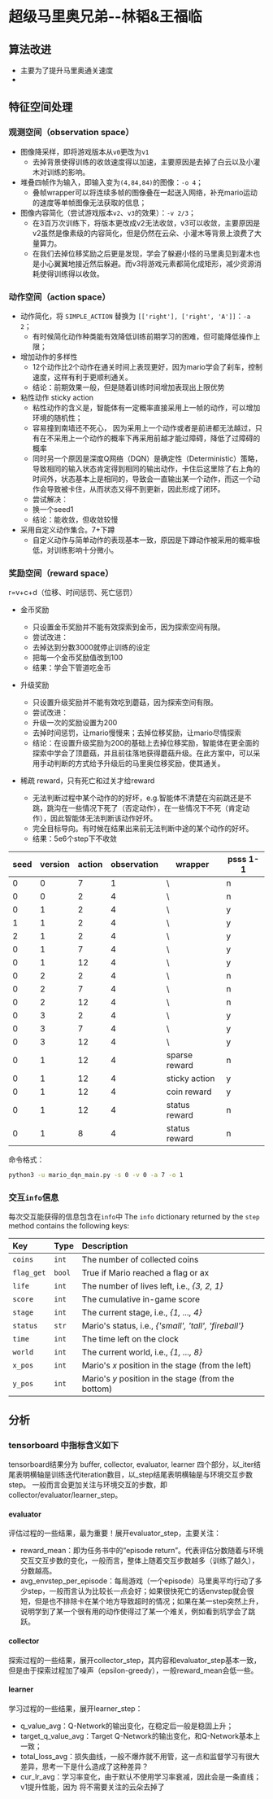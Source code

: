 # 超级马里奥兄弟--林韬&王福临
## 算法改进
- 主要为了提升马里奥通关速度
- 
## 特征空间处理
### 观测空间（observation space）
- 图像降采样，即将游戏版本从`v0`更改为`v1`
  - 去掉背景使得训练的收敛速度得以加速，主要原因是去掉了白云以及小灌木对训练的影响。
- 堆叠四帧作为输入，即输入变为`(4,84,84)`的图像：`-o 4`；
    - 叠帧wrapper可以将连续多帧的图像叠在一起送入网络，补充mario运动的速度等单帧图像无法获取的信息；
- 图像内容简化（尝试游戏版本`v2`、`v3`的效果）：`-v 2/3`；
  - 在3百万次训练下，将版本更改成v2无法收敛，v3可以收敛，主要原因是v2虽然是像素级的内容简化，但是仍然在云朵、小灌木等背景上浪费了大量算力。
  - 在我们去掉位移奖励之后更是发现，学会了躲避小怪的马里奥见到灌木也是小心翼翼地接近然后躲避。而v3将游戏元素都简化成矩形，减少资源消耗使得训练得以收敛。

### 动作空间（action space）
- 动作简化，将 `SIMPLE_ACTION` 替换为 `[['right'], ['right', 'A']]`：`-a 2`；
    - 有时候简化动作种类能有效降低训练前期学习的困难，但可能降低操作上限；
- 增加动作的多样性
  - 12个动作比2个动作在通关时间上表现更好，因为mario学会了刹车，控制速度，这样有利于更顺利通关。
  - 结论：前期效果一般，但是随着训练时间增加表现出上限优势
- 粘性动作 sticky action
  - 粘性动作的含义是，智能体有一定概率直接采用上一帧的动作，可以增加环境的随机性；
  - 容易撞到南墙还不死心， 因为采用上一个动作或者是前进都无法越过，只有在不采用上一个动作的概率下再采用前越才能过障碍，降低了过障碍的概率
  - 同时另一个原因是深度Q网络（DQN）是确定性（Deterministic）策略，导致相同的输入状态肯定得到相同的输出动作，卡住后这里除了右上角的时间外，状态基本上是相同的，导致会一直输出某一个动作，而这一个动作会导致被卡住，从而状态又得不到更新，因此形成了闭环。
  - 尝试解决：
  - 换一个seed1
  - 结论：能收敛，但收敛较慢
- 采用自定义动作集合。7+下蹲
  - 自定义动作与简单动作的表现基本一致，原因是下蹲动作被采用的概率极低，对训练影响十分微小。

### 奖励空间（reward space）
r=v+c+d（位移、时间惩罚、死亡惩罚）
- 金币奖励
  - 只设置金币奖励并不能有效探索到金币，因为探索空间有限。
  - 尝试改进：
  - 去掉达到分数3000就停止训练的设定
  - 把每一个金币奖励值改到100
  - 结果：学会下管道吃金币
- 升级奖励
  - 只设置升级奖励并不能有效吃到蘑菇，因为探索空间有限。
  - 尝试改进：
  - 升级一次的奖励设置为200
  - 去掉时间惩罚，让mario慢慢来；去掉位移奖励，让mario尽情探索
  - 结论：在设置升级奖励为200的基础上去掉位移奖励，智能体在更全面的探索中学会了顶蘑菇，并且前往落地获得蘑菇升级。在此方案中，可以采用手动判断的方式给予升级后的马里奥位移奖励，使其通关。

- 稀疏 reward，只有死亡和过关才给reward
  - 无法判断过程中某个动作的的好坏，e.g.智能体不清楚在沟前跳还是不跳，跳沟在一些情况下死了（否定动作），在一些情况下不死（肯定动作），因此智能体无法判断该动作好坏。 
  - 完全目标导向。有时候在结果出来前无法判断中途的某个动作的好坏。
  - 结果：5e6个step下不收敛

| seed | version | action | observation | wrapper       | psss 1-1 |
|------|---------|--------|-------------|---------------|----------|
| 0    | 0       | 7      | 1           | \             | n        |
| 0    | 0       | 2      | 4           | \             | n        |
| 0    | 1       | 2      | 4           | \             | y        |
| 1    | 1       | 2      | 4           | \             | y        |
| 2    | 1       | 2      | 4           | \             | y        |
| 0    | 1       | 7      | 4           | \             | y        |
| 0    | 1       | 12     | 4           | \             | y        |
| 0    | 2       | 2      | 4           | \             | n        |
| 0    | 2       | 7      | 4           | \             | n        |
| 0    | 2       | 12     | 4           | \             | n        |
| 0    | 3       | 2      | 4           | \             | y        |
| 0    | 3       | 7      | 4           | \             | y        |
| 0    | 3       | 12     | 4           | \             | y        |
| 0    | 1       | 12     | 4           | sparse reward | n        |
| 0    | 1       | 12     | 4           | sticky action | y        |
| 0    | 1       | 12     | 4           | coin reward   | y        |
| 0    | 1       | 12     | 4           | status reward | n        |
| 0    | 1       | 8      | 4           | status reward | n        |
命令格式：
```bash
python3 -u mario_dqn_main.py -s 0 -v 0 -a 7 -o 1
```

### 交互`info`信息
每次交互能获得的信息包含在`info`中 
The `info` dictionary returned by the `step` method contains the following
keys:

| Key        | Type   | Description                                           |
|:-----------|:-------|:------------------------------------------------------|
| `coins   ` | `int`  | The number of collected coins                         |
| `flag_get` | `bool` | True if Mario reached a flag or ax                    |
| `life`     | `int`  | The number of lives left, i.e., _{3, 2, 1}_           |
| `score`    | `int`  | The cumulative in-game score                          |
| `stage`    | `int`  | The current stage, i.e., _{1, ..., 4}_                |
| `status`   | `str`  | Mario's status, i.e., _{'small', 'tall', 'fireball'}_ |
| `time`     | `int`  | The time left on the clock                            |
| `world`    | `int`  | The current world, i.e., _{1, ..., 8}_                |
| `x_pos`    | `int`  | Mario's _x_ position in the stage (from the left)     |
| `y_pos`    | `int`  | Mario's _y_ position in the stage (from the bottom)   |

## 分析
### tensorboard 中指标含义如下
tensorboard结果分为 buffer, collector, evaluator, learner 四个部分，以\_iter结尾表明横轴是训练迭代iteration数目，以\_step结尾表明横轴是与环境交互步数step。
一般而言会更加关注与环境交互的步数，即 collector/evaluator/learner\_step。
#### evaluator
评估过程的一些结果，最为重要！展开evaluator_step，主要关注：
- reward_mean：即为任务书中的“episode return”。代表评估分数随着与环境交互交互步数的变化，一般而言，整体上随着交互步数越多（训练了越久），分数越高。
- avg_envstep_per_episode：每局游戏（一个episode）马里奥平均行动了多少step，一般而言认为比较长一点会好；如果很快死亡的话envstep就会很短，但是也不排除卡在某个地方导致超时的情况；如果在某一step突然上升，说明学到了某一个很有用的动作使得过了某一个难关，例如看到坑学会了跳跃。
#### collector
探索过程的一些结果，展开collector_step，其内容和evaluator_step基本一致，但是由于探索过程加了噪声（epsilon-greedy），一般reward_mean会低一些。
#### learner  
学习过程的一些结果，展开learner_step：
- q_value_avg：Q-Network的输出变化，在稳定后一般是稳固上升；
- target_q_value_avg：Target Q-Network的输出变化，和Q-Network基本上一致；
- total_loss_avg：损失曲线，一般不爆炸就不用管，这一点和监督学习有很大差异，思考一下是什么造成了这种差异？
- cur_lr_avg：学习率变化，由于默认不使用学习率衰减，因此会是一条直线；
v1提升性能，因为 将不需要关注的云朵去掉了